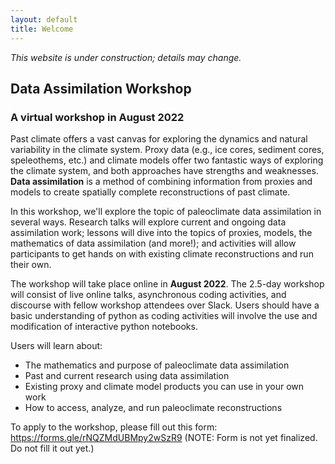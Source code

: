 ```yaml
---
layout: default
title: Welcome
---
```


*This website is under construction; details may change.*

## Data Assimilation Workshop
### A virtual workshop in August 2022

Past climate offers a vast canvas for exploring the dynamics and natural variability in the climate system. Proxy data (e.g., ice cores, sediment cores, speleothems, etc.) and climate models offer two fantastic ways of exploring the climate system, and both approaches have strengths and weaknesses. **Data assimilation** is a method of combining information from proxies and models to create spatially complete reconstructions of past climate.

In this workshop, we'll explore the topic of paleoclimate data assimilation in several ways. Research talks will explore current and ongoing data assimilation work; lessons will dive into the topics of proxies, models, the mathematics of data assimilation (and more!); and activities will allow participants to get hands on with existing climate reconstructions and run their own.

The workshop will take place online in **August 2022**. The 2.5-day workshop will consist of live online talks, asynchronous coding activities, and discourse with fellow workshop attendees over Slack. Users should have a basic understanding of python as coding activities will involve the use and modification of interactive python notebooks.

Users will learn about:
- The mathematics and purpose of paleoclimate data assimilation
- Past and current research using data assimilation
- Existing proxy and climate model products you can use in your own work
- How to access, analyze, and run paleoclimate reconstructions

To apply to the workshop, please fill out this form: https://forms.gle/rNQZMdUBMpy2wSzR9 (NOTE: Form is not yet finalized. Do not fill it out yet.)
